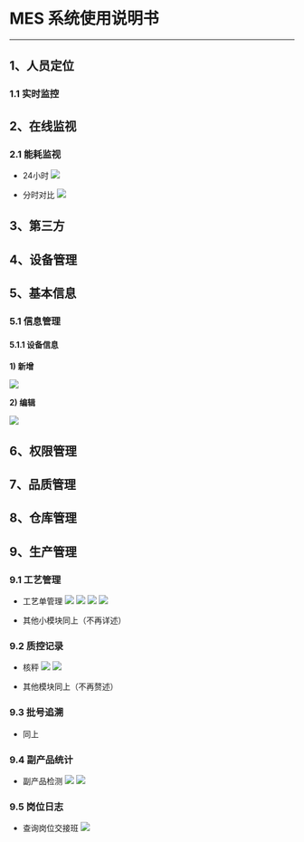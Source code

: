 # MES 系统使用说明书

--- 

## 1、人员定位

### 1.1 实时监控

## 2、在线监视

### 2.1 能耗监视
- 24小时
![](images/2在线监视/能耗监视/1.png)

- 分时对比
![](images/2在线监视/能耗监视/2.png)

## 3、第三方

## 4、设备管理

## 5、基本信息

### 5.1 信息管理

#### 5.1.1 设备信息

**1) 新增**

![](images/5基础信息/01.png)

**2) 编辑**

![](images/5基础信息/02.png)


## 6、权限管理

## 7、品质管理

## 8、仓库管理

## 9、生产管理

### 9.1 工艺管理

- 工艺单管理
![](images/9生产管理/工艺管理/1.png)
![](images/9生产管理/工艺管理/2.png)
![](images/9生产管理/工艺管理/3.png)
![](images/9生产管理/工艺管理/4.png)

- 其他小模块同上（不再详述）

### 9.2 质控记录

- 核秤
![](images/9生产管理/质控管理/6.png)
![](images/9生产管理/质控管理/7.png)

- 其他模块同上（不再赘述）

### 9.3 批号追溯
- 同上

### 9.4 副产品统计
- 副产品检测
![](images/9生产管理/副产品统计/10.png)
![](images/9生产管理/副产品统计/11.png)

### 9.5 岗位日志
- 查询岗位交接班
![](images/9生产管理/岗位日志/14.png)